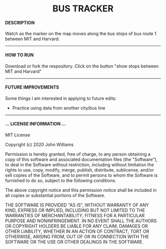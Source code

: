 <div align='center'>

# BUS TRACKER
</div>
 
  #### DESCRIPTION

 Watch as the marker on the map moves along the bus stops of bus route 1 between MIT and Harvard. 
 
  ***
    
  #### HOW TO RUN
  
  Download or fork the respository. 
  Click on the button "show stops between MIT and Harvard"
  
  ***
    
  #### FUTURE IMPROVEMENTS
  
  Some things I am interested in applying to future edits:
  
  - Practice using data from another city/bus line

 ***


  #### ... LICENSE INFORMATION ...
  
MIT License

Copyright (c) 2020 John Williams

Permission is hereby granted, free of charge, to any person obtaining a copy
of this software and associated documentation files (the "Software"), to deal
in the Software without restriction, including without limitation the rights
to use, copy, modify, merge, publish, distribute, sublicense, and/or sell
copies of the Software, and to permit persons to whom the Software is
furnished to do so, subject to the following conditions:

The above copyright notice and this permission notice shall be included in all
copies or substantial portions of the Software.

THE SOFTWARE IS PROVIDED "AS IS", WITHOUT WARRANTY OF ANY KIND, EXPRESS OR
IMPLIED, INCLUDING BUT NOT LIMITED TO THE WARRANTIES OF MERCHANTABILITY,
FITNESS FOR A PARTICULAR PURPOSE AND NONINFRINGEMENT. IN NO EVENT SHALL THE
AUTHORS OR COPYRIGHT HOLDERS BE LIABLE FOR ANY CLAIM, DAMAGES OR OTHER
LIABILITY, WHETHER IN AN ACTION OF CONTRACT, TORT OR OTHERWISE, ARISING FROM,
OUT OF OR IN CONNECTION WITH THE SOFTWARE OR THE USE OR OTHER DEALINGS IN THE
SOFTWARE.
  
 

